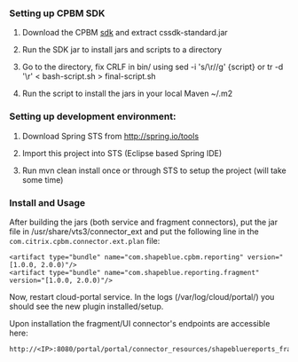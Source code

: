### Setting up CPBM SDK

1. Download the CPBM [sdk](http://www.betterbydesign.uk.com/download/cssdk-standard_2.3.0.zip) and extract cssdk-standard.jar

2. Run the SDK jar to install jars and scripts to a directory

3. Go to the directory, fix CRLF in bin/ using sed -i 's/\r//g' {script} or tr -d '\r' < bash-script.sh > final-script.sh

4. Run the script to install the jars in your local Maven ~/.m2

### Setting up development environment:

1. Download Spring STS from http://spring.io/tools

2. Import this project into STS (Eclipse based Spring IDE)

3. Run mvn clean install once or through STS to setup the project (will take some time)

### Install and Usage

After building the jars (both service and fragment connectors), put the jar
file in /usr/share/vts3/connector_ext and put the following line in the
`com.citrix.cpbm.connector.ext.plan` file:

    <artifact type="bundle" name="com.shapeblue.cpbm.reporting" version="[1.0.0, 2.0.0)"/>
    <artifact type="bundle" name="com.shapeblue.reporting.fragment" version="[1.0.0, 2.0.0)"/>

Now, restart cloud-portal service. In the logs (/var/log/cloud/portal/) you should
see the new plugin installed/setup.

Upon installation the fragment/UI connector's endpoints are accessible here:

    http://<IP>:8080/portal/portal/connector_resources/shapebluereports_fragment/reports
